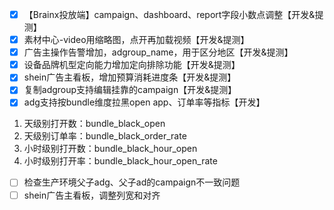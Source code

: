 - [x] 【Brainx投放端】campaign、dashboard、report字段小数点调整【开发&提测】
- [x] 素材中心-video用缩略图，点开再加载视频【开发&提测】
- [x] 广告主操作告警增加，adgroup_name，用于区分地区【开发&提测】
- [x] 设备品牌机型定向能力增加定向排除功能【开发&提测】
- [x] shein广告主看板，增加预算消耗进度条【开发&提测】
- [x] 复制adgroup支持编辑挂靠的campaign【开发&提测】
- [x] adg支持按bundle维度拉黑open app、订单率等指标【开发】
1. 天级别打开数：bundle_black_open
2. 天级别订单率：bundle_black_order_rate
3. 小时级别打开数：bundle_black_hour_open
4. 小时级别打开率：bundle_black_hour_open_rate
- [ ] 检查生产环境父子adg、父子ad的campaign不一致问题
- [ ] shein广告主看板，调整列宽和对齐